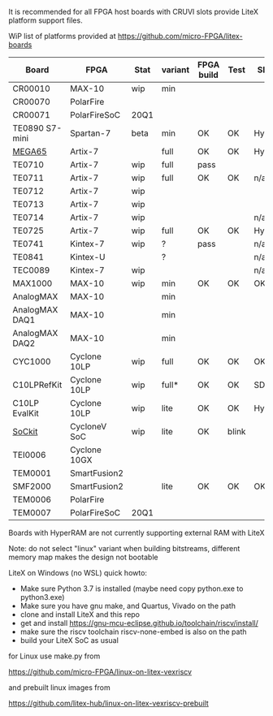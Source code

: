 It is recommended for all FPGA host boards with CRUVI slots provide LiteX platform support files.

WiP list of platforms provided at https://github.com/micro-FPGA/litex-boards

| Board         | FPGA       |Stat|variant|FPGA build|Test|SDRAM|Linux|ETH|
|---------------|------------|----|-----|-|-|--|--|--|
|CR00010        |MAX-10      |wip |min  ||||opt*|n/a|
|CR00070        |PolarFire   | |  ||||+||
|CR00071        |PolarFireSoC|20Q1|  ||||+||
|TE0890 S7-mini |Spartan-7   |beta|min  |OK|OK|Hyper|n/a|n/a|
|[MEGA65](http://mega65.org/) |Artix-7     ||full|OK|OK|Hyper|n/a|OK|
|TE0710         |Artix-7     |wip |full |pass| | |-||
|TE0711         |Artix-7     |wip |full |OK|OK|n/a|n/a|n/a|
|TE0712         |Artix-7     |wip |     | | | |-||
|TE0713         |Artix-7     |wip |     | | | |-|n/a|
|TE0714         |Artix-7     |wip |     | | |n/a|n/a|n/a|
|TE0725         |Artix-7     |wip |full |OK|OK|Hyper|n/a|n/a|
|TE0741         |Kintex-7    |wip |?    |pass||n/a|n/a|n/a|
|TE0841         |Kintex-U    | |?    |||n/a|n/a|n/a|
|TEC0089        |Kintex-7    |wip |    |||n/a|n/a|n/a|
|MAX1000        |MAX-10      |wip |min  |OK|OK|OK|opt*|n/a|
|AnalogMAX      |MAX-10      |    |min  ||||n/a|n/a|
|AnalogMAX DAQ1 |MAX-10      |    |min  ||||n/a|n/a|
|AnalogMAX DAQ2 |MAX-10      |    |min  ||||n/a|n/a|
|CYC1000        |Cyclone 10LP|wip |full |OK|OK|OK|opt*|n/a|
|C10LPRefKit    |Cyclone 10LP|wip |full* |OK|OK|SDR+Hyp|OK|OK|
|C10LP EvalKit  |Cyclone 10LP|wip |lite|OK|OK|Hyper|n/a||
|[SoCkit](https://www.arrow.com/en/products/sockit/arrow-development-tools) |CycloneV SoC|wip |lite|OK|blink||||
|TEI0006        |Cyclone 10GX|    |     ||||?||
|TEM0001        |SmartFusion2|    |     |||||n/a|
|SMF2000        |SmartFusion2|    |lite|OK|OK|OK|n/a|n/a|
|TEM0006        |PolarFire|    |     ||||||
|TEM0007        |PolarFireSoC|20Q1|     ||||||


Boards with HyperRAM are not currently supporting external RAM with LiteX

Note: do not select "linux" variant when building bitstreams, different memory map makes the design not bootable

LiteX on Windows (no WSL) quick howto:
* Make sure Python 3.7 is installed (maybe need copy python.exe to python3.exe)
* Make sure you have gnu make, and Quartus, Vivado on the path
* clone and install LiteX and this repo
* get and install https://gnu-mcu-eclipse.github.io/toolchain/riscv/install/
* make sure the riscv toolchain riscv-none-embed is also on the path
* build your LiteX SoC as usual

for Linux use make.py from

https://github.com/micro-FPGA/linux-on-litex-vexriscv

and prebuilt linux images from

https://github.com/litex-hub/linux-on-litex-vexriscv-prebuilt






